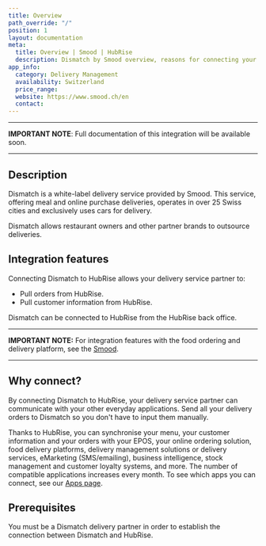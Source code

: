 ```yaml
---
title: Overview
path_override: "/"
position: 1
layout: documentation
meta:
  title: Overview | Smood | HubRise
  description: Dismatch by Smood overview, reasons for connecting your delivery service to HubRise and summary of integrated features. Synchronise data between all your apps.
app_info:
  category: Delivery Management
  availability: Switzerland
  price_range:
  website: https://www.smood.ch/en
  contact:
---
```


---

**IMPORTANT NOTE**: Full documentation of this integration will be available soon.

---

## Description

Dismatch is a white-label delivery service provided by Smood. This service, offering meal and online purchase deliveries, operates in over 25 Swiss cities and exclusively uses cars for delivery.

Dismatch allows restaurant owners and other partner brands to outsource deliveries.

## Integration features

Connecting Dismatch to HubRise allows your delivery service partner to:

- Pull orders from HubRise.
- Pull customer information from HubRise.

Dismatch can be connected to HubRise from the HubRise back office.

---

**IMPORTANT NOTE:** For integration features with the food ordering and delivery platform, see the [Smood](/apps/smood).

---

## Why connect?

By connecting Dismatch to HubRise, your delivery service partner can communicate with your other everyday applications. Send all your delivery orders to Dismatch so you don't have to input them manually.

Thanks to HubRise, you can synchronise your menu, your customer information and your orders with your EPOS, your online ordering solution, food delivery platforms, delivery management solutions or delivery services, eMarketing (SMS/emailing), business intelligence, stock management and customer loyalty systems, and more. The number of compatible applications increases every month. To see which apps you can connect, see our [Apps page](/apps).

## Prerequisites

You must be a Dismatch delivery partner in order to establish the connection between Dismatch and HubRise.
